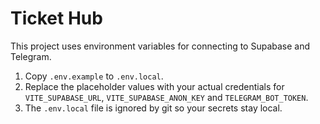 # Ticket Hub

This project uses environment variables for connecting to Supabase and Telegram.

1. Copy `.env.example` to `.env.local`.
2. Replace the placeholder values with your actual credentials for `VITE_SUPABASE_URL`, `VITE_SUPABASE_ANON_KEY` and `TELEGRAM_BOT_TOKEN`.
3. The `.env.local` file is ignored by git so your secrets stay local.
